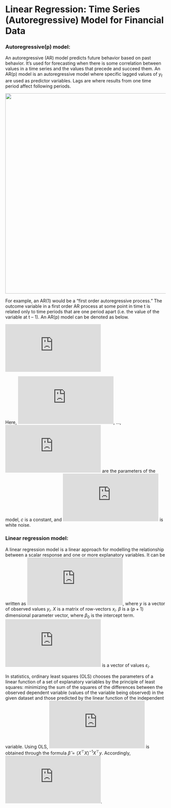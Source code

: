 # Linear Regression: Time Series (Autoregressive) Model for Financial Data

### Autoregressive(p) model:

An autoregressive (AR) model predicts future behavior based on past behavior. It’s used for forecasting when there is some correlation between values in a time series and the values that precede and succeed them. An AR(p) model is an autoregressive model where specific lagged values of $y_t$ are used as predictor variables. Lags are where results from one time period affect following periods.

<img src="https://otexts.com/fpp2/fpp_files/figure-html/arp-1.png" width="630"/>

For example, an AR(1) would be a “first order autoregressive process.” The outcome variable in a first order AR process at some point in time t is related only to time periods that are one period apart (i.e. the value of the variable at t – 1). An AR(p) model can be denoted as below.

![](https://latex.codecogs.com/svg.latex?X_t%20%3D%20c%20&plus;%20%5Csum_%7Bi%20%3D%201%7D%5E%7Bp%7D%5Cdisplaystyle%20%5Cvarphi%20_%7Bi%7D%20X_%7Bt%20-%20i%7D%20&plus;%20%5Cepsilon_t)

Here, ![](https://latex.codecogs.com/svg.latex?%5Cdisplaystyle%20%5Cvarphi%20_%7B1%7D), ..., ![](https://latex.codecogs.com/svg.latex?%5Cdisplaystyle%20%5Cvarphi%20_%7Bp%7D) are the parameters of the model, $c$ is a constant, and ![](https://latex.codecogs.com/svg.latex?%5Cepsilon_t) is white noise. 

### Linear regression model:
A linear regression model is a linear approach for modelling the relationship between a scalar response and one or more explanatory variables. It can be written as ![](https://latex.codecogs.com/svg.latex?%7B%5Cdisplaystyle%20%7By%7D%20%3D%20X%7B%7B%5Cbeta%20%7D%7D&plus;%7B%7B%5Cvarepsilon%20%7D%7D%7D), where ${y}$ is a vector of observed values $\displaystyle y_{i}$. $X$ is a matrix of row-vectors $\displaystyle {x}_{i}$. $\beta$ is a ${\displaystyle (p+1)}$ dimensional parameter vector, where ${\displaystyle \beta _{0}}$ is the intercept term. ![](https://latex.codecogs.com/svg.latex?%7B%5Cdisplaystyle%20%7B%7B%5Cvarepsilon%20%7D%7D%7D) is a vector of values ${\displaystyle \varepsilon _{i}}$.

In statistics, ordinary least squares (OLS) chooses the parameters of a linear function of a set of explanatory variables by the principle of least squares: minimizing the sum of the squares of the differences between the observed dependent variable (values of the variable being observed) in the given dataset and those predicted by the linear function of the independent variable. Using OLS, ![](https://latex.codecogs.com/svg.latex?%5Chat%7B%7B%5Cbeta%7D%7D) is obtained through the formula $\hat{{\beta}}=\left({X}^{\top}{X}\right)^{-1} {X}^{\top}{y}$. Accordingly, ![](https://latex.codecogs.com/svg.latex?%5Chat%7By%7D%20%3D%20X%5Chat%7B%5Cbeta%7D).
